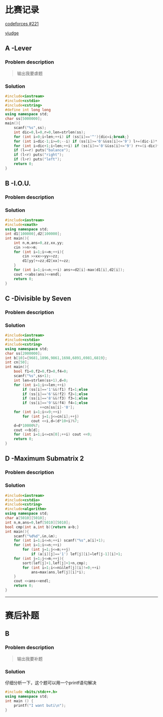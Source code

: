 # 比赛记录

[codeforces #221](https://www.codeforces.com)

[vjudge](https://cn.vjudge.net/contest/168406)

## A -Lever
### Problem description
> 输出我要虐题

### Solution


```cpp
#include<iostream>
#include<cstdio>
#include<cstring>
#define int long long
using namespace std;
char ss[5000000];
main(){
	scanf("%s",ss);
	int dic=0,l=0,r=0,len=strlen(ss);
	for (int i=0;i<len;++i) if (ss[i]=='^'){dic=i;break;}
	for (int i=dic-1;i>=0;--i) if (ss[i]>='0'&&ss[i]<='9') l+=(dic-i)*(ss[i]-'0');
	for (int i=dic+1;i<len;++i) if (ss[i]>='0'&&ss[i]<='9') r+=(i-dic)*(ss[i]-'0');
	if (l==r) puts("balance");
	if (l<r) puts("right");
	if (l>r) puts("left");
	return 0;
}
```

## B -I.O.U.
### Problem description

### Solution

```cpp
#include<iostream>
#include<cmath>
using namespace std;
int d1[100000],d2[100000];
int main(){
	int n,m,ans=0,zz,xx,yy;
	cin >>n>>m;
	for (int i=1;i<=m;++i){
		cin >>xx>>yy>>zz;
		d1[yy]+=zz;d2[xx]+=zz;
	}
	for (int i=1;i<=n;++i) ans+=d2[i]-max(d1[i],d2[i]);
	cout <<abs(ans)<<endl;
	return 0;
}
```

## C -Divisible by Seven
### Problem description

### Solution

```cpp
#include<iostream>
#include<cstdio>
#include<cstring>
using namespace std;
char ss[2000000];
int b[10]={9681,1896,9861,1698,6891,6981,6819};
int cn[50];
int main(){
	bool f1=0,f2=0,f3=0,f4=0;
	scanf("%s",ss+1);
	int len=strlen(ss+1),d=0;
	for (int i=1;i<=len;++i)
		if (ss[i]=='1'&&!f1) f1=1;else
		if (ss[i]=='6'&&!f2) f2=1;else
		if (ss[i]=='8'&&!f3) f3=1;else
		if (ss[i]=='9'&&!f4) f4=1;else
				++cn[ss[i]-'0'];
	for (int i=1;i<=9;++i)
		for (int j=1;j<=cn[i];++j)
			cout <<i,d=(d*10+i)%7;
	d=d*10000%7;
	cout <<b[d];
	for (int i=1;i<=cn[0];++i) cout <<0;
	return 0;
}
```

## D -Maximum Submatrix 2
### Problem description

### Solution

```cpp
#include<iostream>
#include<cstdio>
#include<cstring>
#include<algorithm>
using namespace std;
char a[5010][5010];
int n,m,ans=0,lef[5010][5010];
bool cmp(int a,int b){return a>b;}
int main(){
	scanf("%d%d",&n,&m);
	for (int i=1;i<=n;++i) scanf("%s",a[i]+1);
	for (int i=1;i<=n;++i)
		for (int j=1;j<=m;++j)
			if (a[i][j]=='1') lef[j][i]=lef[j-1][i]+1;
	for (int j=1;j<=m;++j){
		sort(lef[j]+1,lef[j]+1+n,cmp);
		for (int i=1;i<=n&&lef[j][i]!=0;++i)
			ans=max(ans,lef[j][i]*i);
	}
	cout <<ans<<endl;
	return 0;
}
```

------------------------

# 赛后补题

## B
### Problem description
> 输出我要补题
### Solution
仔细分析一下，这个题可以用一个printf语句解决
```cpp
#include <bits/stdc++.h>
using namespace std;
int main () {
    printf("I want buti\n");
}
```

